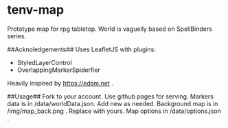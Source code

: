 # tenv-map
Prototype map for rpg tabletop. World is vaguelly based on SpellBinders series.

##Acknoledgements##
Uses LeafletJS with plugins: 
* StyledLayerControl
* OverlappingMarkerSpiderfier

Heavily inspired by https://edsm.net .

##Usage##
Fork to your account. Use github pages for serving. 
Markers data is in /data/worldData.json. Add new as needed.
Background map is in /img/map_back.png . Replace with yours.
Map options in /data/options.json . 